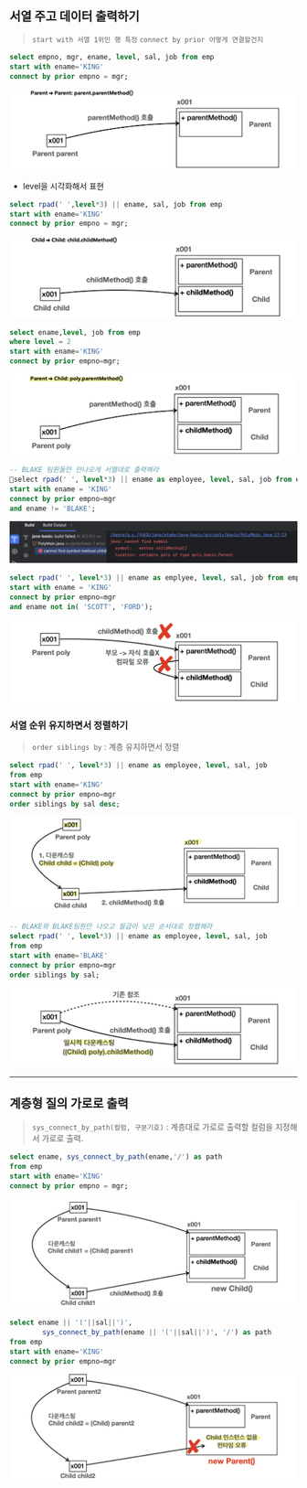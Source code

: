 ## 서열 주고 데이터 출력하기

>`start with 서열 1위인 행 특정`
>`connect by prior 어떻게 연결할건지`

```sql
select empno, mgr, ename, level, sal, job from emp
start with ename='KING'
connect by prior empno = mgr;
```
![](☕️java/img/다형성1/8-1.png)

- level을 시각화해서 표현
```sql
select rpad(' ',level*3) || ename, sal, job from emp
start with ename='KING'
connect by prior empno = mgr;
```
![](☕️java/img/다형성1/8-2.png)

```sql
select ename,level, job from emp 
where level = 2
start with ename='KING'
connect by prior empno=mgr;
```
![](☕️java/img/다형성1/8-3.png)


```sql
-- BLAKE 팀원들만 안나오게 서열대로 출력해라
select rpad(' ', level*3) || ename as employee, level, sal, job from emp
start with ename = 'KING'
connect by prior empno=mgr
and ename != 'BLAKE';
```
![](☕️java/img/다형성1/8-4.png)

```sql
select rpad(' ', level*3) || ename as emplyee, level, sal, job from emp
start with ename = 'KING'
connect by prior empno=mgr
and ename not in( 'SCOTT', 'FORD');
```
![](☕️java/img/다형성1/8-5.png)


### 서열 순위 유지하면서 정렬하기

>`order siblings by` : 계층 유지하면서 정렬

```sql
select rpad(' ', level*3) || ename as employee, level, sal, job 
from emp
start with ename='KING'
connect by prior empno=mgr
order siblings by sal desc;
```
![](☕️java/img/다형성1/8-6.png)

```sql
-- BLAKE와 BLAKE팀원만 나오고 월급이 낮은 순서대로 정렬해라
select rpad(' ', level*3) || ename as employee, level, sal, job
from emp
start with ename='BLAKE'
connect by prior empno=mgr
order siblings by sal;
```
![](☕️java/img/다형성1/8-7.png)


---
## 계층형 질의 가로로 출력

>`sys_connect_by_path(컬럼, 구분기호)` : 계층대로 가로로 출력할 컬럼을 지정해서 가로로 출력.

```sql
select ename, sys_connect_by_path(ename,'/') as path
from emp
start with ename='KING'
connect by prior empno = mgr;
```
![](☕️java/img/다형성1/8-8.png)

```sql
select ename || '('||sal||')', 
		sys_connect_by_path(ename || '('||sal||')', '/') as path
from emp
start with ename='KING'
connect by prior empno=mgr
```
![](☕️java/img/다형성1/8-9.png)


